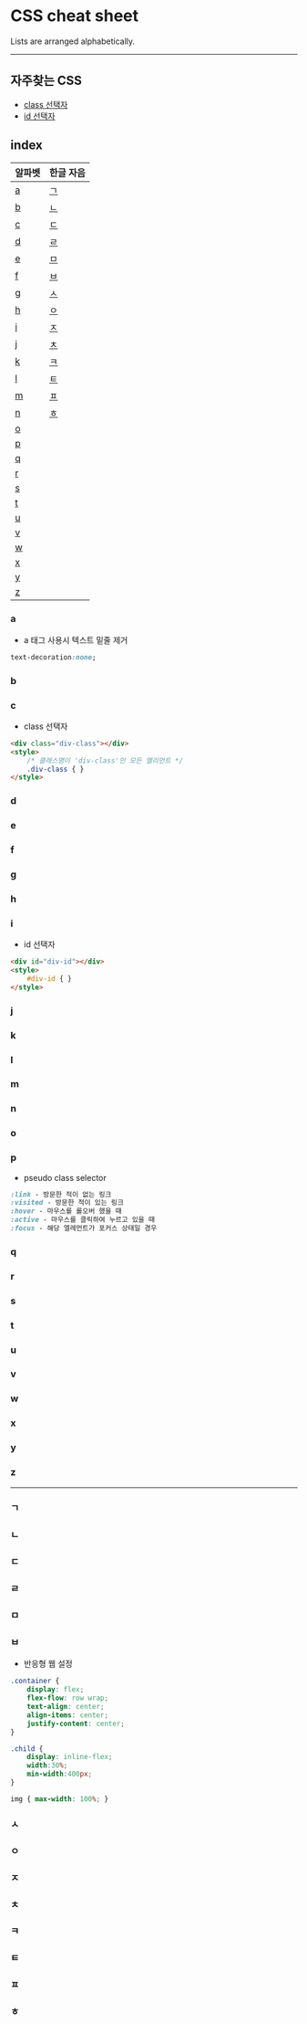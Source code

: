 # CSS cheat sheet
Lists are arranged alphabetically.

---

## 자주찾는 CSS

- [class 선택자](#class-selector)
- [id 선택자](#id-selector)


## index
| 알파벳 | 한글 자음|
|--------------|----|
| [a](#a-index) | [ㄱ](#kr-ga-index)
| [b](#b-index) | [ㄴ](#kr-na-index)
| [c](#c-index) | [ㄷ](#kr-da-index)
| [d](#d-index) | [ㄹ](#kr-ra-index)
| [e](#e-index) | [ㅁ](#kr-ma-index)
| [f](#f-index) | [ㅂ](#kr-ba-index)
| [g](#g-index) | [ㅅ](#kr-sa-index)
| [h](#h-index) | [ㅇ](#kr-a-index)
| [i](#i-index) | [ㅈ](#kr-ja-index)
| [j](#j-index) | [ㅊ](#kr-cha-index)
| [k](#k-index) | [ㅋ](#kr-ka-index)
| [l](#l-index) | [ㅌ](#kr-ta-index)
| [m](#m-index) | [ㅍ](#kr-pa-index)
| [n](#n-index) | [ㅎ](#kr-ha-index)
| [o](#o-index) |
| [p](#p-index) |
| [q](#q-index) |
| [r](#r-index) |
| [s](#s-index) |
| [t](#t-index) |
| [u](#u-index) |
| [v](#v-index) |
| [w](#w-index) |
| [x](#x-index) |
| [y](#y-index) |
| [z](#z-index) |

### <a id="a-index"></a>a
- a 태그 사용시 텍스트 밑줄 제거
```css
text-decoration:none;
```  
### <a id="b-index"></a>b

### <a id="c-index"></a>c
- <a id="class-selector"></a>class 선택자
```html
<div class="div-class"></div>
<style>
    /* 클래스명이 'div-class'인 모든 엘리먼트 */
    .div-class { }
</style>
```

### <a id="d-index"></a>d
### <a id="e-index"></a>e
### <a id="f-index"></a>f
### <a id="g-index"></a>g
### <a id="h-index"></a>h

### <a id="i-index"></a>i
- <a id="id-selector"></a>id 선택자
```html
<div id="div-id"></div>
<style>
    #div-id { }
</style>
```

### <a id="j-index"></a>j
### <a id="k-index"></a>k
### <a id="l-index"></a>l
### <a id="m-index"></a>m
### <a id="n-index"></a>n
### <a id="o-index"></a>o

### <a id="p-index"></a>p
- pseudo class selector
```css
:link - 방문한 적이 없는 링크
:visited - 방문한 적이 있는 링크
:hover - 마우스를 롤오버 했을 때 
:active - 마우스를 클릭하여 누르고 있을 때
:focus - 해당 엘레먼트가 포커스 상태일 경우
```
### <a id="q-index"></a>q
### <a id="r-index"></a>r
### <a id="s-index"></a>s
### <a id="t-index"></a>t
### <a id="u-index"></a>u
### <a id="v-index"></a>v
### <a id="w-index"></a>w
### <a id="x-index"></a>x
### <a id="y-index"></a>y
### <a id="z-index"></a>z
------------------------------------------------------

### <a id="kr-ga-index"></a>ㄱ
### <a id="kr-na-index"></a>ㄴ
### <a id="kr-da-index"></a>ㄷ
### <a id="kr-ra-index"></a>ㄹ
### <a id="kr-ma-index"></a>ㅁ
### <a id="kr-ba-index"></a>ㅂ
- 반응형 웹 설정
```css
.container {
    display: flex;
    flex-flow: row wrap;
    text-align: center;
    align-items: center;
    justify-content: center;
}

.child {
    display: inline-flex;
    width:30%;
    min-width:400px;
}

img { max-width: 100%; }
```

### <a id="kr-sa-index"></a>ㅅ
### <a id="kr-a-index"></a>ㅇ
### <a id="kr-ja-index"></a>ㅈ
### <a id="kr-cha-index"></a>ㅊ
### <a id="kr-ka-index"></a>ㅋ
### <a id="kr-ta-index"></a>ㅌ
### <a id="kr-pa-index"></a>ㅍ
### <a id="kr-ha-index"></a>ㅎ

